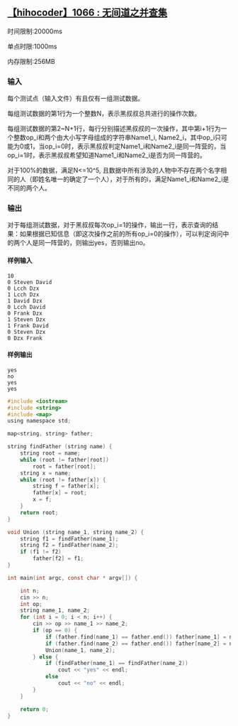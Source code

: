 ## [【hihocoder】1066 : 无间道之并查集](https://hihocoder.com/problemset/problem/1066)

时间限制:20000ms

单点时限:1000ms

内存限制:256MB

### 输入

每个测试点（输入文件）有且仅有一组测试数据。

每组测试数据的第1行为一个整数N，表示黑叔叔总共进行的操作次数。

每组测试数据的第2~N+1行，每行分别描述黑叔叔的一次操作，其中第i+1行为一个整数op_i和两个由大小写字母组成的字符串Name1_i, Name2_i，其中op_i只可能为0或1，当op_i=0时，表示黑叔叔判定Name1_i和Name2_i是同一阵营的，当op_i=1时，表示黑叔叔希望知道Name1_i和Name2_i是否为同一阵营的。

对于100%的数据，满足N<=10^5, 且数据中所有涉及的人物中不存在两个名字相同的人（即姓名唯一的确定了一个人），对于所有的i，满足Name1_i和Name2_i是不同的两个人。

### 输出

对于每组测试数据，对于黑叔叔每次op_i=1的操作，输出一行，表示查询的结果：如果根据已知信息（即这次操作之前的所有op_i=0的操作），可以判定询问中的两个人是同一阵营的，则输出yes，否则输出no。

#### 样例输入

```
10
0 Steven David
0 Lcch Dzx
1 Lcch Dzx
1 David Dzx
0 Lcch David
0 Frank Dzx
1 Steven Dzx
1 Frank David
0 Steven Dzx
0 Dzx Frank
```

#### 样例输出

```
yes
no
yes
yes
```

```c
#include <iostream>
#include <string>
#include <map>
using namespace std;

map<string, string> father;

string findFather (string name) {
    string root = name;
    while (root != father[root])
        root = father[root];
    string x = name;
    while (root != father[x]) {
        string f = father[x];
        father[x] = root;
        x = f;
    }
    return root;
}

void Union (string name_1, string name_2) {
    string f1 = findFather(name_1);
    string f2 = findFather(name_2);
    if (f1 != f2)
        father[f2] = f1;
}

int main(int argc, const char * argv[]) {

    int n;
    cin >> n;
    int op;
    string name_1, name_2;
    for (int i = 0; i < n; i++) {
        cin >> op >> name_1 >> name_2;
        if (op == 0) {
            if (father.find(name_1) == father.end()) father[name_1] = name_1;
            if (father.find(name_2) == father.end()) father[name_2] = name_2;
            Union(name_1, name_2);
        } else {
            if (findFather(name_1) == findFather(name_2))
                cout << "yes" << endl;
            else
                cout << "no" << endl;
        }
    }

    return 0;
}
```